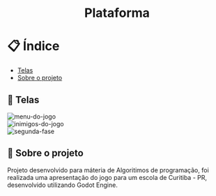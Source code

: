 <h1 align="center">

<br>
Plataforma
</h1>

# 📋 Índice

- [Telas](#-Telas)
- [Sobre o projeto](#-Sobre-o-projeto)

## 🎨 Telas

<img src="./.github/menu.png" alt="menu-do-jogo"><br>
<img src="./.github/gif.gif" alt="inimigos-do-jogo"><br>
<img src="./.github/level.png" alt="segunda-fase">

## 📃 Sobre o projeto

Projeto desenvolvido para máteria de Algoritimos de programação, foi realizada uma apresentação do jogo para um escola de Curitiba - PR, desenvolvido utilizando Godot Engine.
